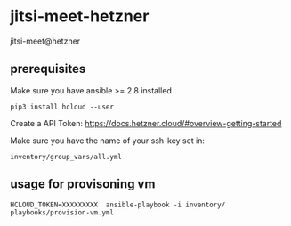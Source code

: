 # jitsi-meet-hetzner
jitsi-meet@hetzner

## prerequisites

Make sure you have ansible >= 2.8 installed
```
pip3 install hcloud --user
```

Create a API Token: https://docs.hetzner.cloud/#overview-getting-started

Make sure you have the name of your ssh-key set in:
```
inventory/group_vars/all.yml
```

## usage for provisoning vm

```
HCLOUD_TOKEN=XXXXXXXXX  ansible-playbook -i inventory/  playbooks/provision-vm.yml
```
